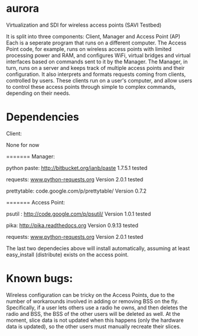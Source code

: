 aurora
======

Virtualization and SDI for wireless access points (SAVI Testbed)

It is split into three components: Client, Manager and Access Point (AP)
Each is a seperate program that runs on a different computer. The Access Point
code, for example, runs on wireless access points with limited processing
power and RAM, and configures WiFi, virtual bridges and virtual
interfaces based on commands sent to it by the Manager.  The Manager,
in turn, runs on a server and keeps track of multiple access points and their
configuration.  It also interprets and formats requests coming from clients,
controlled by users.  These clients run on a user's computer, and allow
users to control these access points through simple to complex commands,
depending on their needs.


Dependencies
===

Client: 

None for now

=======
Manager:

python paste: http://bitbucket.org/ianb/paste
1.7.5.1 tested

requests: www.python-requests.org
Version 2.0.1 tested

prettytable: code.google.com/p/prettytable/
Version 0.7.2

=======
Access Point:

psutil : http://code.google.com/p/psutil/
Version 1.0.1 tested

pika: http://pika.readthedocs.org
Version 0.9.13 tested

requests: www.python-requests.org
Version 2.0.1 tested

The last two dependecies above will install automatically, assuming at least 
easy_install (distribute) exists on the access point.

Known bugs:
=======
Wireless configuration can be tricky on the Access Points, due to the
number of workarounds involved in adding or removing BSS on the fly.  Specifically,
if a user lets others use a radio he owns, and then deletes the radio and BSS,
the BSS of the other users will be deleted as well.  At the moment, slice data
is not updated when this happens (only the hardware data is updated), 
so the other users must manually recreate their slices.
